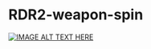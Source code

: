 # RDR2-weapon-spin

[![IMAGE ALT TEXT HERE](https://img.youtube.com/vi/mvhN3L8cVPM/0.jpg)](https://www.youtube.com/watch?v=mvhN3L8cVPM)

